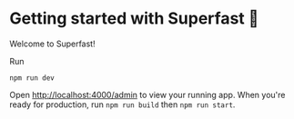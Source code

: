 # Getting started with Superfast 🚀

Welcome to Superfast!

Run

```shell
npm run dev
```

Open [http://localhost:4000/admin](http://localhost:4000/admin) to view your running app.
When you're ready for production, run `npm run build` then `npm run start`.

